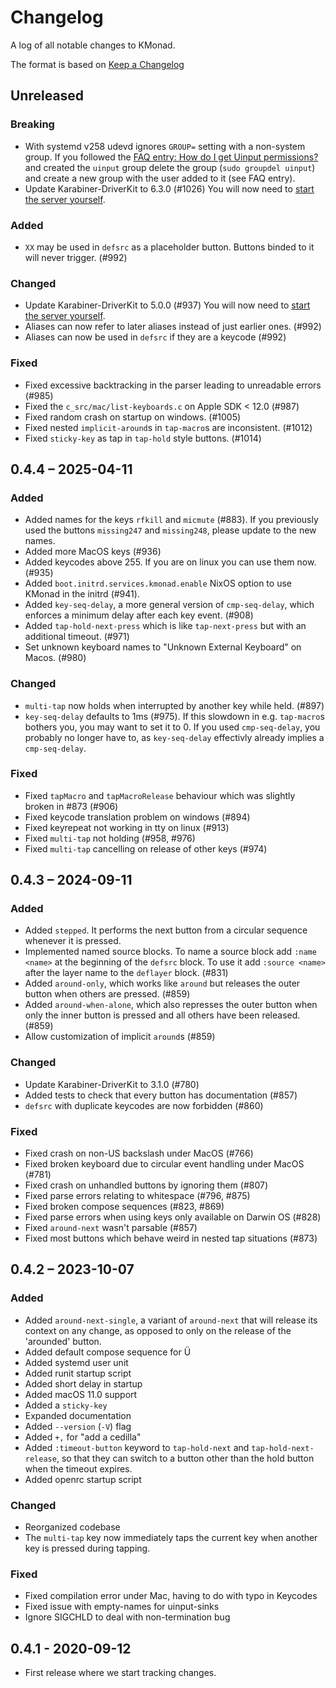 # Changelog

A log of all notable changes to KMonad.

The format is based on [Keep a Changelog](https://keepachangelog.com/en/1.0.0)

## Unreleased

### Breaking

- With systemd v258 udevd ignores `GROUP=` setting with a non-system group.
  If you followed the [FAQ entry: How do I get Uinput permissions?](doc/faq.md#q-how-do-i-get-uinput-permissions)
  and created the `uinput` group delete the group (`sudo groupdel uinput`)
  and create a new group with the user added to it (see FAQ entry).
- Update Karabiner-DriverKit to 6.3.0 (#1026)
  You will now need to [start the server yourself](doc/installation.md#starting-the-dext-daemon).

### Added

- `XX` may be used in `defsrc` as a placeholder button.
  Buttons binded to it will never trigger. (#992)

### Changed

- Update Karabiner-DriverKit to 5.0.0 (#937)
  You will now need to [start the server yourself](doc/installation.md#starting-the-dext-daemon).
- Aliases can now refer to later aliases instead of just earlier ones. (#992)
- Aliases can now be used in `defsrc` if they are a keycode (#992)

### Fixed

- Fixed excessive backtracking in the parser leading to unreadable errors (#985)
- Fixed the `c_src/mac/list-keyboards.c` on Apple SDK < 12.0 (#987)
- Fixed random crash on startup on windows. (#1005)
- Fixed nested `implicit-around`s in `tap-macro`s are inconsistent. (#1012)
- Fixed `sticky-key` as tap in `tap-hold` style buttons. (#1014)

## 0.4.4 – 2025-04-11

### Added

- Added names for the keys `rfkill` and `micmute` (#883).
  If you previously used the buttons `missing247` and `missing248`, please update to the new names.
- Added more MacOS keys (#936)
- Added keycodes above 255. If you are on linux you can use them now. (#935)
- Added `boot.initrd.services.kmonad.enable` NixOS option to use KMonad in the initrd (#941).
- Added `key-seq-delay`, a more general version of `cmp-seq-delay`, which enforces a minimum delay
  after each key event. (#908)
- Added `tap-hold-next-press` which is like `tap-next-press` but with an additional timeout. (#971)
- Set unknown keyboard names to "Unknown External Keyboard" on Macos. (#980)

### Changed

- `multi-tap` now holds when interrupted by another key while held. (#897)
- `key-seq-delay` defaults to 1ms (#975).
  If this slowdown in e.g. `tap-macro`s bothers you, you may want to set it to 0.
  If you used `cmp-seq-delay`, you probably no longer have to,
  as `key-seq-delay` effectivly already implies a `cmp-seq-delay`.

### Fixed

- Fixed `tapMacro` and `tapMacroRelease` behaviour which was slightly broken in #873 (#906)
- Fixed keycode translation problem on windows (#894)
- Fixed keyrepeat not working in tty on linux (#913)
- Fixed `multi-tap` not holding (#958, #976)
- Fixed `multi-tap` cancelling on release of other keys (#974)

## 0.4.3 – 2024-09-11

### Added

- Added `stepped`. It performs the next button from a circular sequence
  whenever it is pressed.
- Implemented named source blocks.
  To name a source block add `:name <name>` at the beginning of the
  `defsrc` block. To use it add `:source <name>` after the layer name to the
  `deflayer` block. (#831)
- Added `around-only`, which works like `around` but releases the outer button
  when others are pressed. (#859)
- Added `around-when-alone`, which also represses the outer button when only
  the inner button is pressed and all others have been released. (#859)
- Allow customization of implicit `around`s (#859)

### Changed

- Update Karabiner-DriverKit to 3.1.0 (#780)
- Added tests to check that every button has documentation (#857)
- `defsrc` with duplicate keycodes are now forbidden (#860)

### Fixed

- Fixed crash on non-US backslash under MacOS (#766)
- Fixed broken keyboard due to circular event handling under MacOS (#781)
- Fixed crash on unhandled buttons by ignoring them (#807)
- Fixed parse errors relating to whitespace (#796, #875)
- Fixed broken compose sequences (#823, #869)
- Fixed parse errors when using keys only available on Darwin OS (#828)
- Fixed `around-next` wasn't parsable (#857)
- Fixed most buttons which behave weird in nested tap situations (#873)

## 0.4.2 – 2023-10-07

### Added

- Added `around-next-single`, a variant of `around-next` that will release its
  context on any change, as opposed to only on the release of the 'arounded'
  button.
- Added default compose sequence for Ü
- Added systemd user unit
- Added runit startup script
- Added short delay in startup
- Added macOS 11.0 support
- Added a `sticky-key`
- Expanded documentation
- Added `--version` (`-V`) flag
- Added `+,` for  "add a cedilla"
- Added `:timeout-button` keyword to `tap-hold-next` and
  `tap-hold-next-release`, so that they can switch to a button other than the
  hold button when the timeout expires.
- Added openrc startup script

### Changed

- Reorganized codebase
- The `multi-tap` key now immediately taps the current key when another
  key is pressed during tapping.

### Fixed

- Fixed compilation error under Mac, having to do with typo in Keycodes
- Fixed issue with empty-names for uinput-sinks
- Ignore SIGCHLD to deal with non-termination bug

## 0.4.1 - 2020-09-12

- First release where we start tracking changes.
